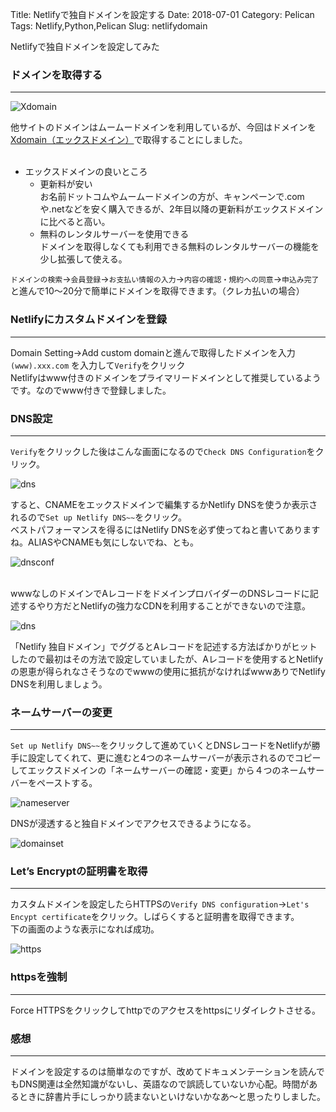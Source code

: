 Title: Netlifyで独自ドメインを設定する
Date: 2018-07-01
Category: Pelican
Tags: Netlify,Python,Pelican
Slug: netlifydomain

Netlifyで独自ドメインを設定してみた

### ドメインを取得する
---

![Xdomain](../../../images/xdomaintop.jpg)  <br>

他サイトのドメインはムームードメインを利用しているが、今回はドメインを[Xdomain（エックスドメイン）](https://www.xdomain.ne.jp/)で取得することにしました。<br><br>

- エックスドメインの良いところ
	- 更新料が安い  
	お名前ドットコムやムームードメインの方が、キャンペーンで.comや.netなどを安く購入できるが、2年目以降の更新料がエックスドメインに比べると高い。  
	- 無料のレンタルサーバーを使用できる  
	ドメインを取得しなくても利用できる無料のレンタルサーバーの機能を少し拡張して使える。  

`ドメインの検索`→`会員登録`→`お支払い情報の入力`→`内容の確認・規約への同意`→`申込み完了`と進んで10～20分で簡単にドメインを取得できます。（クレカ払いの場合）

### Netlifyにカスタムドメインを登録
---
Domain Setting→Add custom domainと進んで取得したドメインを入力`(www).xxx.com` を入力して`Verify`をクリック  
Netlifyはwww付きのドメインをプライマリードメインとして推奨しているようです。なのでwww付きで登録しました。

### DNS設定
---
`Verify`をクリックした後はこんな画面になるので`Check DNS Configuration`をクリック。

![dns](../../../images/checkdns.jpg)<br>

すると、CNAMEをエックスドメインで編集するかNetlify DNSを使うか表示されるので`Set up Netlify DNS~~`をクリック。  
ベストパフォーマンスを得るにはNetlify DNSを必ず使ってねと書いてありますね。ALIASやCNAMEも気にしないでね、とも。<br>

![dnsconf](../../../images/dnsconf3.jpg)

<br>
wwwなしのドメインでAレコードをドメインプロバイダーのDNSレコードに記述するやり方だとNetlifyの強力なCDNを利用することができないので注意。
<br>

![dns](../../../images/dnsconf1.jpg)

「Netlify 独自ドメイン」でググるとAレコードを記述する方法ばかりがヒットしたので最初はその方法で設定していましたが、Aレコードを使用するとNetlifyの恩恵が得られなさそうなのでwwwの使用に抵抗がなければwwwありでNetlify DNSを利用しましょう。<br>

### ネームサーバーの変更
---
`Set up Netlify DNS~~`をクリックして進めていくとDNSレコードをNetlifyが勝手に設定してくれて、更に進むと4つのネームサーバーが表示されるのでコピーしてエックスドメインの「ネームサーバーの確認・変更」から４つのネームサーバーをペーストする。


![nameserver](../../../images/nameservers.jpg)   

DNSが浸透すると独自ドメインでアクセスできるようになる。


![domainset](../../../images/domainset.jpg)


### Let’s Encryptの証明書を取得
---
カスタムドメインを設定したらHTTPSの`Verify DNS configuration`→`Let's Encypt certificate`をクリック。しばらくすると証明書を取得できます。  
下の画面のような表示になれば成功。    


![https](../../../images/https.jpg)


### httpsを強制
---
Force HTTPSをクリックしてhttpでのアクセスをhttpsにリダイレクトさせる。


### 感想
---
ドメインを設定するのは簡単なのですが、改めてドキュメンテーションを読んでもDNS関連は全然知識がないし、英語なので誤読していないか心配。時間があるときに辞書片手にしっかり読まないといけないかなあ～と思ったりしました。